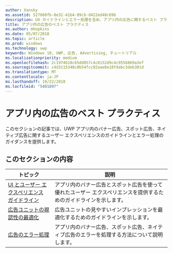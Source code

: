```yaml
---
author: Xansky
ms.assetid: 527660fb-8e32-41b4-89cb-d422ed48c69b
description: UX ガイドラインとエラー処理を含め、アプリ内の広告に関するベスト プラクティスについて説明します。
title: アプリ内の広告のベスト プラクティス
ms.author: mhopkins
ms.date: 05/07/2018
ms.topic: article
ms.prod: windows
ms.technology: uwp
keywords: Windows 10, UWP, 広告, Advertising, チュートリアル
ms.localizationpriority: medium
ms.openlocfilehash: 2c1974618c65dd057c4c8152d9c4c9556869a3ef
ms.sourcegitcommit: c4d3115348c8b54fcc92aae8e18fdabc3deb301d
ms.translationtype: MT
ms.contentlocale: ja-JP
ms.lasthandoff: 10/22/2018
ms.locfileid: "5401897"
---
```

# <a name="best-practices-for-ads-in-apps"></a>アプリ内の広告のベスト プラクティス

このセクションの記事では、UWP アプリ内のバナー広告、スポット広告、ネイティブ広告に関するユーザー エクスペリエンスのガイドラインとエラー処理のガイダンスを提供します。

## <a name="in-this-section"></a>このセクションの内容

|  トピック    | 説明 |               
|----------|-------|
| [UI とユーザー エクスペリエンス ガイドライン](ui-and-user-experience-guidelines.md) | アプリ内のバナー広告とスポット広告を使って優れたユーザー エクスペリエンスを提供するためのガイドラインを示します。 |
| [広告ユニットの視認性の最適化](optimize-ad-unit-viewability.md) | 広告ユニットの見やすいインプレッションを最適化するためのガイドラインを示します。 |
| [広告のエラー処理](error-handling-with-advertising-libraries.md)     |  アプリ内のバナー広告、スポット広告、ネイティブ広告のエラーを処理する方法について説明します。          |



 

 
